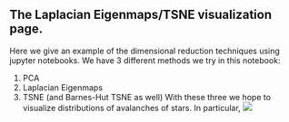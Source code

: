 ## The Laplacian Eigenmaps/TSNE visualization page.

Here we give an example of the dimensional reduction techniques using jupyter notebooks. We have 3 different methods we try in this notebook:
1. PCA
2. Laplacian Eigenmaps
3. TSNE (and Barnes-Hut TSNE as well)
With these three we hope to visualize distributions of avalanches of stars. In particular, <img src="https://latex.codecogs.com/gif.latex?P(s | O_t )=\text { Probability of a sensor reading value when sleep onset is observed at a time bin } t " />

